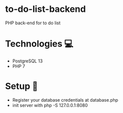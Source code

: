 # to-do-list-backend
PHP back-end for to do list

# Technologies 💻
- PostgreSQL 13
- PHP 7

# Setup 🔨
- Register your database credentials at database.php
- init server with php -S 127.0.0.1:8080


